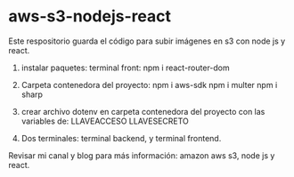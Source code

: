 # aws-s3-nodejs-react
Este respositorio guarda el código para subir imágenes en s3 con node js y react.


1. instalar paquetes:
terminal front: npm i react-router-dom

2. Carpeta contenedora del proyecto:
npm i aws-sdk
npm i multer
npm i sharp

3. crear archivo dotenv en carpeta contenedora del proyecto con las variables de:
LLAVEACCESO
LLAVESECRETO

4. Dos terminales: terminal backend, y terminal frontend. 


Revisar mi canal y blog para más información: amazon aws s3, node js y react.